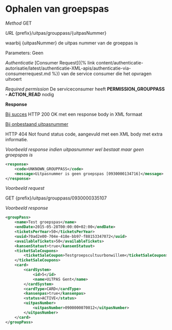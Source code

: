 ---
---

# Ophalen van groepspas

_Method_
GET

_URL_
{prefix}/uitpas/grouppass/{uitpasNummer}

waarbij {uitpasNummer} de uitpas nummer van de groeppas is

Parameters: Geen

_Authenticatie_
[Consumer Request]({% link content/authenticatie-autorisatie/latest/authenticatie-XML-apis/authenticatie-via-consumerrequest.md %}) van de service consumer die het opvragen uitvoert

_Required permission_
De serviceconsumer heeft **PERMISSION_GROUPPASS - ACTION_READ** nodig

**Response**

<u>Bij succes</u>
HTTP 200 OK met een response body in XML formaat

<u>Bij onbestaand uitpasnummer</u>

HTTP 404 Not found status code, aangevuld met een XML body met extra informatie.

_Voorbeeld response indien uitpasnummer wel bestaat maar geen groepspas is_


~~~xml
<response>
    <code>UNKNOWN_GROUPPASS</code>
    <message>Uitpasnummer is geen groepspas [0930000134716]</message>
</response>
~~~


_Voorbeeld request_

GET {prefix}/uitpas/grouppass/0930000335107

_Voorbeeld response_


~~~xml
<groupPass>
    <name>Test groepspas</name>
    <endDate>2015-05-28T00:00:00+02:00</endDate>
    <ticketsPerYear>50</ticketsPerYear>
    <uuid>70ad2e00-704e-418e-bb97-f88153347072</uuid>
    <availableTickets>50</availableTickets>
    <kansenStatuut>true</kansenStatuut>
    <ticketSaleCoupons>
        <ticketSaleCoupon>Testgroepscultuurbonwillem</ticketSaleCoupon>
    </ticketSaleCoupons>
    <card>
		<cardSystem>
			<id>5</id>
			<name>UiTPAS Gent</name>
		</cardSystem>
		<cardType>CARD</cardType>
		<kansenpas>true</kansenpas>
		<status>ACTIVE</status>
		<uitpasNumber>
			<uitpasNumber>0900000070012</uitpasNumber>
		</uitpasNumber>
	</card>
</groupPass>
~~~
